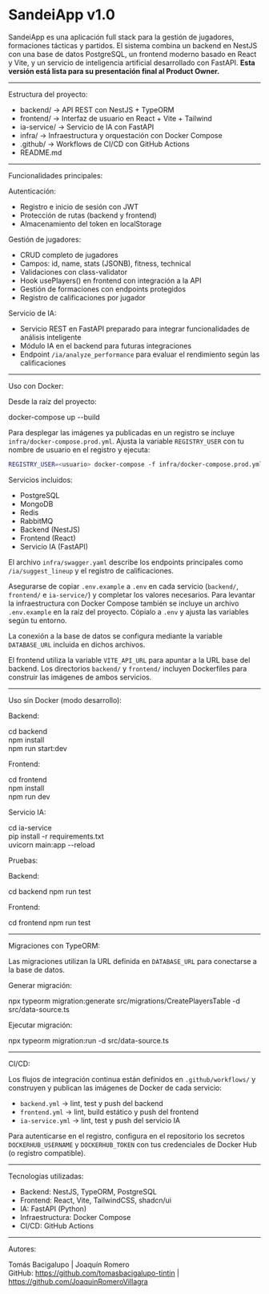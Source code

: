 # SandeiApp v1.0

SandeiApp es una aplicación full stack para la gestión de jugadores, formaciones tácticas y partidos. El sistema combina un backend en NestJS con una base de datos PostgreSQL, un frontend moderno basado en React y Vite, y un servicio de inteligencia artificial desarrollado con FastAPI. **Esta versión está lista para su presentación final al Product Owner.**

---

Estructura del proyecto:

- backend/ → API REST con NestJS + TypeORM
- frontend/ → Interfaz de usuario en React + Vite + Tailwind
- ia-service/ → Servicio de IA con FastAPI
- infra/ → Infraestructura y orquestación con Docker Compose
- .github/ → Workflows de CI/CD con GitHub Actions
- README.md

---

Funcionalidades principales:

Autenticación:

- Registro e inicio de sesión con JWT
- Protección de rutas (backend y frontend)
- Almacenamiento del token en localStorage

Gestión de jugadores:

- CRUD completo de jugadores
- Campos: id, name, stats (JSONB), fitness, technical
- Validaciones con class-validator
- Hook usePlayers() en frontend con integración a la API
- Gestión de formaciones con endpoints protegidos
- Registro de calificaciones por jugador

Servicio de IA:

- Servicio REST en FastAPI preparado para integrar funcionalidades de análisis inteligente
- Módulo IA en el backend para futuras integraciones
- Endpoint `/ia/analyze_performance` para evaluar el rendimiento según las calificaciones

---

Uso con Docker:

Desde la raíz del proyecto:

docker-compose up --build

Para desplegar las imágenes ya publicadas en un registro se incluye
`infra/docker-compose.prod.yml`.  Ajusta la variable `REGISTRY_USER` con tu
nombre de usuario en el registro y ejecuta:

```bash
REGISTRY_USER=<usuario> docker-compose -f infra/docker-compose.prod.yml up -d
```

Servicios incluidos:

- PostgreSQL
- MongoDB
- Redis
- RabbitMQ
- Backend (NestJS)
- Frontend (React)
- Servicio IA (FastAPI)

El archivo `infra/swagger.yaml` describe los endpoints principales como
`/ia/suggest_lineup` y el registro de calificaciones.

Asegurarse de copiar `.env.example` a `.env` en cada servicio (`backend/`,
`frontend/` e `ia-service/`) y completar los valores necesarios.
Para levantar la infraestructura con Docker Compose también se incluye un
archivo `.env.example` en la raíz del proyecto. Cópialo a `.env` y ajusta las
variables según tu entorno.

La conexión a la base de datos se configura mediante la variable
`DATABASE_URL` incluida en dichos archivos.

El frontend utiliza la variable `VITE_API_URL` para apuntar a la URL base del backend.
Los directorios `backend/` y `frontend/` incluyen Dockerfiles para construir las imágenes de ambos servicios.

---

Uso sin Docker (modo desarrollo):

Backend:

cd backend  
npm install  
npm run start:dev

Frontend:

cd frontend  
npm install  
npm run dev

Servicio IA:

cd ia-service  
pip install -r requirements.txt  
uvicorn main:app --reload

Pruebas:

Backend:

cd backend
npm run test

Frontend:

cd frontend
npm run test


---

Migraciones con TypeORM:

Las migraciones utilizan la URL definida en `DATABASE_URL` para conectarse a
la base de datos.

Generar migración:

npx typeorm migration:generate src/migrations/CreatePlayersTable -d src/data-source.ts

Ejecutar migración:

npx typeorm migration:run -d src/data-source.ts

---

CI/CD:

Los flujos de integración continua están definidos en `.github/workflows/` y
construyen y publican las imágenes de Docker de cada servicio:

- `backend.yml` → lint, test y push del backend
- `frontend.yml` → lint, build estático y push del frontend
- `ia-service.yml` → lint, test y push del servicio IA

Para autenticarse en el registro, configura en el repositorio los secretos
`DOCKERHUB_USERNAME` y `DOCKERHUB_TOKEN` con tus credenciales de Docker Hub (o
registro compatible).

---

Tecnologías utilizadas:

- Backend: NestJS, TypeORM, PostgreSQL
- Frontend: React, Vite, TailwindCSS, shadcn/ui
- IA: FastAPI (Python)
- Infraestructura: Docker Compose
- CI/CD: GitHub Actions

---

Autores:

Tomás Bacigalupo | Joaquín Romero  
GitHub: https://github.com/tomasbacigalupo-tintin | https://github.com/JoaquinRomeroVillagra
